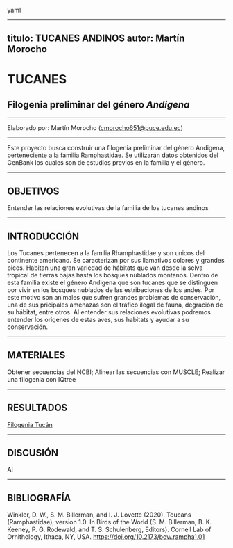 yaml

---
titulo: TUCANES ANDINOS 
autor: Martín Morocho 
---

# TUCANES
## Filogenia preliminar del género *Andigena*

---

Elaborado por: Martín Morocho (cmorocho651@puce.edu.ec)

---

Este proyecto busca construir una filogenia preliminar del género Andigena,
perteneciente a la familia Ramphastidae. Se utilizarán datos obtenidos del
GenBank los cuales son de estudios previos en la familia y el género.

---

## OBJETIVOS 
Entender las relaciones evolutivas de la familia de los tucanes andinos

---

## INTRODUCCIÓN
Los Tucanes pertenecen a la familia Rhamphastidae y son unicos del continente americano. Se caracterizan por sus llamativos colores y grandes picos. Habitan una gran variedad de hábitats que van desde la selva tropical de tierras bajas hasta los bosques nublados montanos. Dentro de esta familia existe el género Andigena que son tucanes que se distinguen por vivir en los bosques nublados de las estribaciones de los andes.  Por este motivo son animales que sufren grandes problemas de conservación, una de sus pricipales amenazas son el tráfico ilegal de fauna, degración de su hábitat, entre otros.  Al entender sus relaciones evolutivas podremos entender los origenes de estas aves, sus habitats y ayudar a su conservación.

---

## MATERIALES 
Obtener secuencias del NCBI;
Alinear las secuencias con MUSCLE; 
Realizar una filogenia con IQtree

--- 
## RESULTADOS 
[Filogenia Tucán](/Users/martinjoy/Desktop/proyectofinal/filogenia.png)

---
## DISCUSIÓN 
Al 

---
## BIBLIOGRAFÍA 
Winkler, D. W., S. M. Billerman, and I. J. Lovette (2020). Toucans (Ramphastidae), version 1.0. In Birds of the World (S. M. Billerman, B. K. Keeney, P. G. Rodewald, and T. S. Schulenberg, Editors). Cornell Lab of Ornithology, Ithaca, NY, USA. https://doi.org/10.2173/bow.rampha1.01


